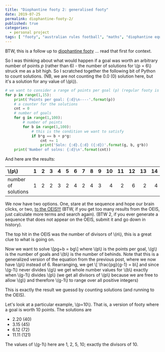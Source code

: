 ```yaml
---
title: "Diophantine footy 2: generalised footy"
date: 2019-07-25
permalink: diophantine-footy-2/
published: true
categories:
  - personal project
tags: [ "footy", "australian rules football", "maths", "diophantine equations", ]
---
```


BTW, this is a follow up to [diophantine footy](https://smcateer.github.io/portfolio/diophantine-footy/) ... read that first for context.

So I was thinking about what would happen if a goal was worth an arbitrary number of points $p$ (rather than 6) - the number of solutions for \\(p = 6\\) struck me as a bit high. So I scratched together the following bit of Python to count solutions. (NB, we are not counting the 0.0 (0) solution here, but it's a solution for any value of \\(p\\)).

``` python
# we want to consider a range of points per goal (p) (regular footy is 6)
for p in range(1,15):
    print('Points per goal: {:d}\n----'.format(p))
    # a counter for the solutions
    cnt = 0
    # number of goals
    for g in range(1,100):
        # number of points
        for b in range(1,100):
            # this is the condition we want to satisfy
            if b*g == b + p*g:
                cnt += 1
                print('Soln: {:d}.{:d} ({:d})'.format(g, b, g*b))
    print('Number of solns: {:d}\n'.format(cnt))
```

And here are the results:

| \\(p\\)             | 1  | 2  | 3  | 4  | 5  | 6  | 7  | 8  | 9  | 10 | 11 | 12 | 13 | 14 |
| :---                |---:|---:|---:|---:|---:|---:|---:|---:|---:|---:|---:|---:|---:|---:|
| number of solutions | 1  | 2  | 2  | 3  | 2  | 4  | 2  | 4  | 3  | 4  | 2  | 6  | 2  | 4  |


We now have two options. One, stare at the sequence and hope our brain clicks, or two, [to the OEIS!!!][1] (BTW, if you get too many results from the OEIS, just calculate more terms and search again). (BTW 2, if you ever generate a sequence that does not appear on the OEIS, submit it and go down in history).

The top hit in the OEIS was the number of divisors of \\(n\\), this is a great clue to what is going on.

Now we want to solve
\\[pg+b = bg\\]
where \\(p\\) is the points per goal, \\(g\\) is the number of goals and \\(b\\) is the number of behinds. Note that this is a generalized version of the equation from the previous post, where we now have \\(p\\) instead of 6. Rearranging, we get
\\[ \frac{pg}{g-1} = b\\]
and since \\(g-1\\) never divides \\(g\\) we get whole number values for \\(b\\) exactly when \\(g-1\\) divides \\(p\\) (we get all divisors of \\(p\\) because we are free to allow \\(g\\) and therefore \\(g-1\\) to range over all positive integers)

This is exactly the result we guessd by counting solutions (and running to the OEIS).

Let's look at a particular example, \\(p=10\\). That is, a version of footy where a goal is worth 10 points. The solutions are
* 2.20 (40)
* 3.15 (45)
* 6.12 (72)
* 11.11 (121)

The values of \\(g-1\\) here are 1, 2, 5, 10; exactly the divisors of 10.

[1]: https://oeis.org/search?q=1%2C+2%2C+2%2C+3%2C+2%2C+4%2C+2%2C+4%2C+3%2C+4%2C+2%2C+6%2C+2%2C+4&language=english&go=Search
